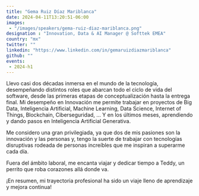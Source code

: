 ```yaml
---
title: "Gema Ruiz Díaz Mariblanca"
date: 2024-04-11T13:20:51-06:00
images: 
 - "/images/speakers/gema-ruiz-diaz-mariblanca.png"
designation : "Innovation, Data & AI Manager @ Softtek EMEA"
country: "mx"
twitter: ""
linkedin: "https://www.linkedin.com/in/gemaruizdiazmariblanca"
github: ""
events: 
 - 2024-h1
---
```


Llevo casi dos décadas inmersa en el mundo de la tecnología, desempeñando distintos roles que abarcan todo el ciclo de vida del software, desde las primeras etapas de conceptualización hasta la entrega final.
Mi desempeño en Innovación me permite trabajar en proyectos de Big Data, Inteligencia Artificial, Machine Learning, Data Science, Internet of Things, Blockchain, Ciberseguridad, … Y en los últimos meses, aprendiendo y dando pasos en Inteligencia Artificial Generativa. 

Me considero una gran privilegiada, ya que dos de mis pasiones son la innovación y las personas y, tengo la suerte de trabajar con tecnologías disruptivas rodeada de personas increíbles que me inspiran a superarme cada día. 

Fuera del ámbito laboral, me encanta viajar y dedicar tiempo a Teddy, un perrito que roba corazones allá donde va.

¡En resumen, mi trayectoria profesional ha sido un viaje lleno de aprendizaje y mejora continua!

